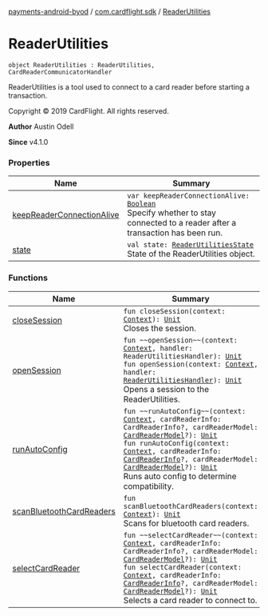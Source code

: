 [payments-android-byod](../../index.md) / [com.cardflight.sdk](../index.md) / [ReaderUtilities](./index.md)

# ReaderUtilities

`object ReaderUtilities : ReaderUtilities, CardReaderCommunicatorHandler`

ReaderUtilities is a tool used to connect to a card reader before starting a transaction.

Copyright © 2019 CardFlight. All rights reserved.

**Author**
Austin Odell

**Since**
v4.1.0

### Properties

| Name | Summary |
|---|---|
| [keepReaderConnectionAlive](keep-reader-connection-alive.md) | `var keepReaderConnectionAlive: `[`Boolean`](https://kotlinlang.org/api/latest/jvm/stdlib/kotlin/-boolean/index.html)<br>Specify whether to stay connected to a reader after a transaction has been run. |
| [state](state.md) | `val state: `[`ReaderUtilitiesState`](../../com.cardflight.sdk.core.enums/-reader-utilities-state/index.md)<br>State of the ReaderUtilities object. |

### Functions

| Name | Summary |
|---|---|
| [closeSession](close-session.md) | `fun closeSession(context: `[`Context`](https://developer.android.com/reference/android/content/Context.html)`): `[`Unit`](https://kotlinlang.org/api/latest/jvm/stdlib/kotlin/-unit/index.html)<br>Closes the session. |
| [openSession](open-session.md) | `fun ~~openSession~~(context: `[`Context`](https://developer.android.com/reference/android/content/Context.html)`, handler: ReaderUtilitiesHandler): `[`Unit`](https://kotlinlang.org/api/latest/jvm/stdlib/kotlin/-unit/index.html)<br>`fun openSession(context: `[`Context`](https://developer.android.com/reference/android/content/Context.html)`, handler: `[`ReaderUtilitiesHandler`](../../com.cardflight.sdk.core.interfaces/-reader-utilities-handler/index.md)`): `[`Unit`](https://kotlinlang.org/api/latest/jvm/stdlib/kotlin/-unit/index.html)<br>Opens a session to the ReaderUtilities. |
| [runAutoConfig](run-auto-config.md) | `fun ~~runAutoConfig~~(context: `[`Context`](https://developer.android.com/reference/android/content/Context.html)`, cardReaderInfo: CardReaderInfo?, cardReaderModel: `[`CardReaderModel`](../../com.cardflight.sdk.enumerations/-card-reader-model/index.md)`?): `[`Unit`](https://kotlinlang.org/api/latest/jvm/stdlib/kotlin/-unit/index.html)<br>`fun runAutoConfig(context: `[`Context`](https://developer.android.com/reference/android/content/Context.html)`, cardReaderInfo: `[`CardReaderInfo`](../../com.cardflight.sdk.core/-card-reader-info/index.md)`?, cardReaderModel: `[`CardReaderModel`](../../com.cardflight.sdk.core.enums/-card-reader-model/index.md)`?): `[`Unit`](https://kotlinlang.org/api/latest/jvm/stdlib/kotlin/-unit/index.html)<br>Runs auto config to determine compatibility. |
| [scanBluetoothCardReaders](scan-bluetooth-card-readers.md) | `fun scanBluetoothCardReaders(context: `[`Context`](https://developer.android.com/reference/android/content/Context.html)`): `[`Unit`](https://kotlinlang.org/api/latest/jvm/stdlib/kotlin/-unit/index.html)<br>Scans for bluetooth card readers. |
| [selectCardReader](select-card-reader.md) | `fun ~~selectCardReader~~(context: `[`Context`](https://developer.android.com/reference/android/content/Context.html)`, cardReaderInfo: CardReaderInfo?, cardReaderModel: `[`CardReaderModel`](../../com.cardflight.sdk.enumerations/-card-reader-model/index.md)`?): `[`Unit`](https://kotlinlang.org/api/latest/jvm/stdlib/kotlin/-unit/index.html)<br>`fun selectCardReader(context: `[`Context`](https://developer.android.com/reference/android/content/Context.html)`, cardReaderInfo: `[`CardReaderInfo`](../../com.cardflight.sdk.core/-card-reader-info/index.md)`?, cardReaderModel: `[`CardReaderModel`](../../com.cardflight.sdk.core.enums/-card-reader-model/index.md)`?): `[`Unit`](https://kotlinlang.org/api/latest/jvm/stdlib/kotlin/-unit/index.html)<br>Selects a card reader to connect to. |
